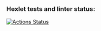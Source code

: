 ### Hexlet tests and linter status:
[![Actions Status](https://github.com/Valerjo/java-project-61/workflows/hexlet-check/badge.svg)](https://github.com/Valerjo/java-project-61/actions)